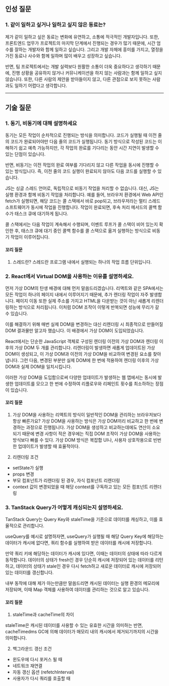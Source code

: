 ## 인성 질문

### 1. 같이 일하고 싶거나 일하고 싶지 않은 동료는?

제가 같이 일하고 싶은 동료는 변화에 유연하고, 소통에 적극적인 개발자입니다.
또한, 프론트엔드 업무가 프로젝트의 마지막 단계에서 진행되는 경우가 많기 때문에, 시간 엄수를 잘하는 개발자와 함께 일하고 싶습니다.
그리고 개발 자체에 흥미를 가지고, 열정을 가진 동료나 사수와 함께 일하며 많이 배우고 성장하고 싶습니다.

반면, 팀 프로젝트에서는 개발 실력보다 원활한 소통이 더욱 중요하다고 생각하기 때문에,
진행 상황을 공유하지 않거나 커뮤니케이션을 하지 않는 사람과는 함께 일하고 싶지 않습니다.
또한, 다른 사람의 제안을 받아들이지 않고, 다른 관점으로 보지 못하는 사람과도 일하기 어렵다고 생각합니다.

---

## 기술 질문

### 1. 동기, 비동기에 대해 설명하세요

동기는 모든 작업이 순차적으로 진행되는 방식을 의미합니다. 코드가 실행될 때 이전 줄의 코드가 완료되어야만 다음 줄의 코드가 실행됩니다. 동기 방식으로 작성된 코드는 이해하기 쉽고 예측 가능하지만, 각 작업의 완료를 기다리는 동안 시간 지연이 발생할 수 있는 단점이 있습니다.

반면, 비동기는 이전 작업의 완료 여부를 기다리지 않고 다른 작업을 동시에 진행할 수 있는 방식입니다. 즉, 이전 줄의 코드 실행이 완료되지 않아도 다음 코드를 실행할 수 있습니다.

JS는 싱글 스레드 언어로, 독립적으로 비동기 작업을 처리할 수 없습니다. 대신, JS는 실행 환경과 함께 비동기 작업을 처리합니다.
예를 들어, 브라우저 환경에서 Web API인 fetch가 실행되면, 해당 코드는 콜 스택에서 바로 pop되고, 브라우저라는 멀티 스레드 소프트웨어가 동시에 작업을 진행합니다.
작업이 완료되면, 후속 처리 메서드의 콜백 함수가 태스크 큐에 대기하게 됩니다.

콜 스택에서는 다음 작업이 계속해서 수행되며, 이벤트 루프가 콜 스택이 비어 있는지 확인한 후, 태스크 큐에 대기 중인 콜백 함수를 콜 스택으로 옮겨 실행하는 방식으로 비동기 작업이 이루어집니다.

#### 꼬리 질문

1. 스레드란?
   스레드란 프로그램 내에서 실행되는 하나의 작업 흐름 단위입니다.

### 2. React에서 Virtual DOM을 사용하는 이유를 설명하세요.

먼저 가상 DOM의 탄생 배경에 대해 먼저 말씀드리겠습니다.
리액트와 같은 SPA에서는 모든 작업이 하나의 페이지 내에서 이루어지기 때문에, 추가 렌더링 작업이 자주 발생합니다.
페이지 이동 또한 실제 주소를 가지고 HTML을 다운받는 것이 아닌 새롭게 리렌더링하는 방식으로 처리됩니다.
이처럼 DOM 조작이 이렇게 반복되면 성능에 무리가 갈 수 있습니다.

이를 해결하기 위해 매번 실제 DOM을 변경하는 대신 리렌더링 시 최종적으로 만들어질 DOM 결과물만 알고자 했습니다. 이 배경에서 가상 DOM이 도입되었습니다.

React에서는 단순한 JavaScript 객체로 구성된 렌더링 이전의 가상 DOM과 렌더링 이후의 가상 DOM 두 개를 관리합니다.
리렌더링이 발생하면 새롭게 업데이트된 가상 DOM이 생성되고, 이 가상 DOM과 이전의 가상 DOM을 비교하여 변경된 요소를 찾아냅니다.
그런 다음, 변경된 부분만 실제 DOM에 한 번에 적용하여 렌더링 이후의 가상 DOM과 실제 DOM을 일치시킵니다.

이러한 가상 DOM을 도입함으로써 다양한 업데이트가 발생하는 웹 앱에서는 동시에 발생한 업데이트를 모으고 한 번에 수정하여 리플로우와 리페인트 횟수를 최소하하는 장점이 있습니다.

#### 꼬리 질문

1. 가상 DOM을 사용하는 리액트의 방식이 일반적인 DOM을 관리하는 브라우저보다 항상 빠른가요?
   가상 DOM을 사용하는 방식은 가상 DOM끼리 비교하고 한 번에 변경하는 과정으로 진행됩니다.
   가상 DOM을 생성하고 비교하는데에도 연산이 소요되기 때문에 변경 사항이 적은 경우에는 직접 DOM 조작이 가상 DOM을 사용하는 방식보다 빠를 수 있다.
   가상 DOM 방식은 복잡합 UI나, 사용자 상호작용으로 빈번한 업데이트가 발생할 때 효율적이다.

2. 리렌더링 조건

- setState가 실행
- props 변경
- 부모 컴포넌트가 리렌더링 된 경우, 자식 컴포넌트 리렌더링
- context 값이 변경되었을 때 해당 context를 구독하고 있는 모든 컴포넌트 리렌더링

### 3. TanStack Query가 어떻게 캐싱되는지 설명하세요.

TanStack Query는 Query Key와 staleTime을 기준으로 데이터를 캐싱하고, 이를 효율적으로 관리합니다.

useQuery를 예시로 설명하자면, useQuery가 실행될 때 해당 Query Key에 해당하는 데이터가 캐시에 없다면, 쿼리 함수를 실행하여 받은 데이터를 캐시에 저장합니다.

만약 쿼리 키에 해당하는 데이터가 캐시에 있다면, 이때는 데이터의 상태에 따라 다르게 동작합니다.
데이터의 상태가 fresh인 경우 단순히 캐시에 저장되어 있는 데이터를 리턴하고,
데이터의 상태가 stale인 경우 다시 fetch하고 새로운 데이터로 캐시에 저장되어 있는 데이터를 갱신합니다.

내부 동작에 대해 제가 아는만큼만 말씀드리면 캐시된 데이터는 실행 환경의 메모리에 저장되며, 이때 Map 객체를 사용하여 데이터를 관리하는 것으로 알고 있습니다.

#### 꼬리 질문

1. staleTime과 cacheTime의 차이

staleTime은 캐시된 데이터를 사용할 수 있는 유효한 시간을 의미하는 반면,
cacheTimedms GC에 의해 데이터가 매모리 내의 캐시에서 제거되기까지의 시간을 의미합니다.

2. 백그라운드 갱신 조건

- 윈도우에 다시 포커스 될 때
- 네트워크 재연결
- 자동 갱신 옵션 (refetchInterval)
- 사용자가 다시 쿼리를 호출할 때
